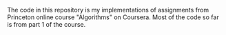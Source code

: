 The code in this repository is my implementations of assignments from Princeton online course "Algorithms" on Coursera. Most of the code so far is from part 1 of the course.

